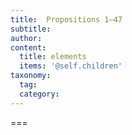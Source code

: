 ```yaml
---
title:  Propositions 1—47
subtitle: 
author:
content:
  title: elements
  items: '@self.children'
taxonomy:
  tag:
  category:
---
```




===


